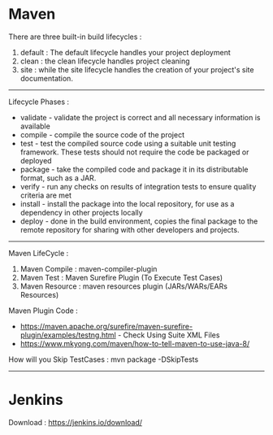 # Maven

There are three built-in build lifecycles :
1. default : The default lifecycle handles your project deployment
2. clean : the clean lifecycle handles project cleaning
3. site : while the site lifecycle handles the creation of your project's site documentation.

--------------

Lifecycle Phases :
- validate - validate the project is correct and all necessary information is available
- compile - compile the source code of the project
- test - test the compiled source code using a suitable unit testing framework. These tests should not require the code be packaged or deployed
- package - take the compiled code and package it in its distributable format, such as a JAR.
- verify - run any checks on results of integration tests to ensure quality criteria are met
- install - install the package into the local repository, for use as a dependency in other projects locally
- deploy - done in the build environment, copies the final package to the remote repository for sharing with other developers and projects.

--------------
Maven LifeCycle :

1. Maven Compile : maven-compiler-plugin
2. Maven Test : Maven Surefire Plugin (To Execute Test Cases)
3. Maven Resource : maven resources plugin (JARs/WARs/EARs Resources)


Maven Plugin Code :
- https://maven.apache.org/surefire/maven-surefire-plugin/examples/testng.html - Check Using Suite XML Files
- https://www.mkyong.com/maven/how-to-tell-maven-to-use-java-8/


How will you Skip TestCases :
mvn package -DSkipTests

--------------
# Jenkins

Download : https://jenkins.io/download/




